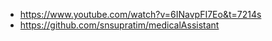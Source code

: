 - https://www.youtube.com/watch?v=6INavpFI7Eo&t=7214s
- https://github.com/snsupratim/medicalAssistant